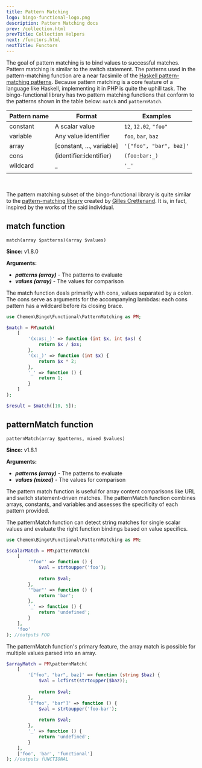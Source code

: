```yaml
---
title: Pattern Matching
logo: bingo-functional-logo.png
description: Pattern Matching docs
prev: /collection.html
prevTitle: Collection Helpers
next: /functors.html
nextTitle: Functors
---
```


The goal of pattern matching is to bind values to successful matches. Pattern matching is similar to the switch statement. The patterns used in the pattern-matching function are a near facsimile of the [Haskell pattern-matching patterns](https://en.wikibooks.org/wiki/Haskell/Pattern_matching). Because pattern matching is a core feature of a language like Haskell, implementing it in PHP is quite the uphill task. The bingo-functional library has two pattern matching functions that conform to the patterns shown in the table below: ```match``` and ```patternMatch```.

| Pattern name    | Format                    | Examples |
|-----------------|---------------------------|----------|
| constant        | A scalar value            | ```12```, ```12.02```, ```"foo"``` |
| variable        | Any value identifier      | ```foo```, ```bar```, ```baz``` |
| array           | [constant, ..., variable] | ```'["foo", "bar", baz]'``` |
| cons            | (identifier:identifier)   | ```(foo:bar:_)``` |
| wildcard        | _                         | ```'_'``` |
|                 |                           |          |
<br />

The pattern matching subset of the bingo-functional library is quite similar to the [pattern-matching library](https://packagist.org/packages/functional-php/pattern-matching) created by [Gilles Crettenand](https://github.com/krtek4). It is, in fact, inspired by the works of the said individual. 

## match function

```
match(array $patterns)(array $values)
```

**Since:** v1.8.0

**Arguments:**

- ***patterns (array)*** - The patterns to evaluate
- ***values (array)*** - The values for comparison

The match function deals primarily with cons, values separated by a colon. The cons serve as arguments for the accompanying lambdas: each cons pattern has a wildcard before its closing brace.

```php
use Chemem\Bingo\Functional\PatternMatching as PM;

$match = PM\match(
	[
		'(x:xs:_)' => function (int $x, int $xs) {
			return $x / $xs;
		},
		'(x:_)' => function (int $x) {
			return $x * 2;
		},
		'_' => function () {
			return 1;
		}
	]
);

$result = $match([10, 5]);
```

## patternMatch function

```
patternMatch(array $patterns, mixed $values)
```

**Since:** v1.8.1

**Arguments:**

- ***patterns (array)*** - The patterns to evaluate
- ***values (mixed)*** - The values for comparison

The pattern match function is useful for array content comparisons like URL and switch statement-driven matches. The patternMatch function combines arrays, constants, and variables and assesses the specificity of each pattern provided. 

The patternMatch function can detect string matches for single scalar values and evaluate the right function bindings based on value specifics.

```php
use Chemem\Bingo\Functional\PatternMatching as PM;

$scalarMatch = PM\patternMatch(
	[
		'"foo"' => function () {
			$val = strtoupper('foo');
			
			return $val;
		},
		'"bar"' => function () {
			return 'bar';
		},
		'_' => function () {
			return 'undefined';
		}
	],
	'foo'
); //outputs FOO
```

The patternMatch function's primary feature, the array match is possible for multiple values parsed into an array.

```php
$arrayMatch = PM\patternMatch(
	[
		'["foo", "bar", baz]' => function (string $baz) {
			$val = lcfirst(strtoupper($baz));
			
			return $val;
		},
		'["foo", "bar"]' => function () {
			$val = strtoupper('foo-bar');
			
			return $val;
		},
		'_' => function () {
			return 'undefined';
		}
	],
	['foo', 'bar', 'functional']
); //outputs fUNCTIONAL
```